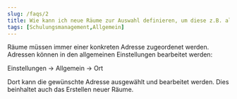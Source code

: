 ```yaml
---
slug: /faqs/2
title: Wie kann ich neue Räume zur Auswahl definieren, um diese z.B. als Schulungsraum auswählen zu können
tags: [Schulungsmanagement,Allgemein]
---
```

Räume müssen immer einer konkreten Adresse zugeordenet werden. Adressen können in den allgemeinen Einstellungen bearbeitet werden: 

Einstellungen -> Allgemein -> Ort

Dort kann die gewünschte Adresse ausgewählt und bearbeitet werden. Dies beinhaltet auch das Erstellen neuer Räume. 